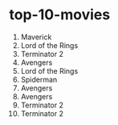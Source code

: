 # top-10-movies

1. Maverick
1. Lord of the Rings
1. Terminator 2
1. Avengers
1. Lord of the Rings
1. Spiderman
1. Avengers
1. Avengers
1. Terminator 2
1. Terminator 2